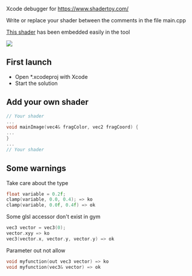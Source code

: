 Xcode debugger for https://www.shadertoy.com/

Write or replace your shader between the comments in the file main.cpp

[This shader](https://www.shadertoy.com/view/7s23Dm) has been embedded easily in the tool

 [![](http://img.youtube.com/vi/5C6I1v9yP5c/0.jpg)](http://www.youtube.com/watch?v=5C6I1v9yP5c "")

## First launch
- Open *.xcodeproj with Xcode
- Start the solution

## Add your own shader


```cpp
// Your shader
...
void mainImage(vec4& fragColor, vec2 fragCoord) {
...
}
...
// Your shader
```

## Some warnings
Take care about the type 

```cpp
float variable = 0.2f;
clamp(variable, 0.0, 0.4); => ko
clamp(variable, 0.0f, 0.4f) => ok
```

Some glsl accessor don't exist in gym

```cpp
vec3 vector = vec3(0);
vector.xyy => ko
vec3(vector.x, vector.y, vector.y) => ok
```

Parameter out not allow
```cpp
void myfunction(out vec3 vector) => ko
void myfunction(vec3& vector) => ok
```
